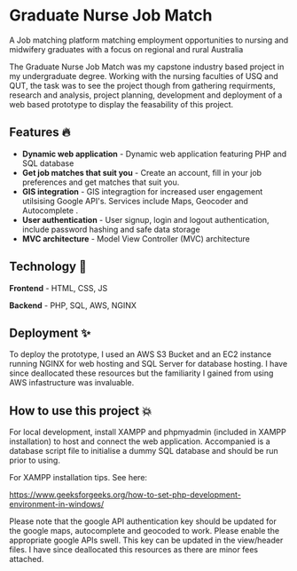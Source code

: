 
# Graduate Nurse Job Match

A Job matching platform matching employment opportunities to nursing and midwifery graduates with a focus on regional and rural Australia 

The Graduate Nurse Job Match was my capstone industry based project in my undergraduate degree. Working with the nursing faculties of USQ and QUT, the task was to see the project though from gathering requirments, research and analysis, project planning, development and deployment of a web based prototype to display the feasability of this project.

## Features 🔥
- **Dynamic web application** - Dynamic web application featuring PHP and SQL database
- **Get job matches that suit you** - Create an account, fill in your job preferences and get matches that suit you.
- **GIS integration** - GIS integragtion for increased user engagement utilsising Google API's. Services include Maps, Geocoder and Autocomplete .
- **User authentication** - User signup, login and logout authentication, include password hashing and safe data storage
- **MVC architecture** - Model View Controller (MVC) architecture

## Technology 💫
**Frontend** - HTML, CSS, JS

**Backend** - PHP, SQL, AWS, NGINX 

## Deployment ✨
To deploy the prototype, I used an AWS S3 Bucket and an EC2 instance running NGINX for web hosting and SQL Server for database hosting. I have since deallocated these resources but the familiarity I gained from using AWS infastructure was invaluable.

## How to use this project 💥
For local development, install XAMPP and phpmyadmin (included in XAMPP installation) to host and connect the web application. Accompanied is a database script file to initialise a dummy SQL database and should be run prior to using.

For XAMPP installation tips. See here:

https://www.geeksforgeeks.org/how-to-set-php-development-environment-in-windows/

Please note that the google API authentication key should be updated for the google maps, autocomplete and geocoded to work. Please enable the appropriate google APIs swell. This key can be updated in the view/header files. I have since deallocated this resources as there are minor fees attached.


